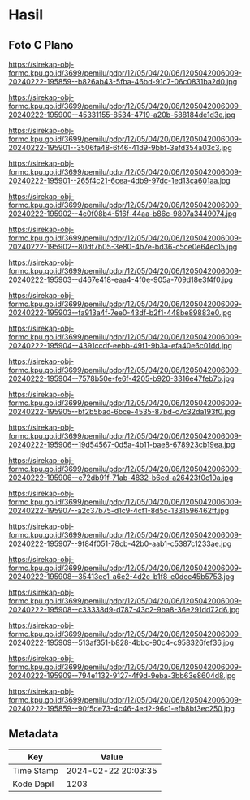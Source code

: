# Hasil

## Foto C Plano

https://sirekap-obj-formc.kpu.go.id/3699/pemilu/pdpr/12/05/04/20/06/1205042006009-20240222-195859--b826ab43-5fba-46bd-91c7-06c0831ba2d0.jpg

https://sirekap-obj-formc.kpu.go.id/3699/pemilu/pdpr/12/05/04/20/06/1205042006009-20240222-195900--45331155-8534-4719-a20b-588184de1d3e.jpg

https://sirekap-obj-formc.kpu.go.id/3699/pemilu/pdpr/12/05/04/20/06/1205042006009-20240222-195901--3506fa48-6f46-41d9-9bbf-3efd354a03c3.jpg

https://sirekap-obj-formc.kpu.go.id/3699/pemilu/pdpr/12/05/04/20/06/1205042006009-20240222-195901--265f4c21-6cea-4db9-97dc-1ed13ca601aa.jpg

https://sirekap-obj-formc.kpu.go.id/3699/pemilu/pdpr/12/05/04/20/06/1205042006009-20240222-195902--4c0f08b4-516f-44aa-b86c-9807a3449074.jpg

https://sirekap-obj-formc.kpu.go.id/3699/pemilu/pdpr/12/05/04/20/06/1205042006009-20240222-195902--80df7b05-3e80-4b7e-bd36-c5ce0e64ec15.jpg

https://sirekap-obj-formc.kpu.go.id/3699/pemilu/pdpr/12/05/04/20/06/1205042006009-20240222-195903--d467e418-eaa4-4f0e-905a-709d18e3f4f0.jpg

https://sirekap-obj-formc.kpu.go.id/3699/pemilu/pdpr/12/05/04/20/06/1205042006009-20240222-195903--fa913a4f-7ee0-43df-b2f1-448be89883e0.jpg

https://sirekap-obj-formc.kpu.go.id/3699/pemilu/pdpr/12/05/04/20/06/1205042006009-20240222-195904--4391ccdf-eebb-49f1-9b3a-efa40e6c01dd.jpg

https://sirekap-obj-formc.kpu.go.id/3699/pemilu/pdpr/12/05/04/20/06/1205042006009-20240222-195904--7578b50e-fe6f-4205-b920-3316e47feb7b.jpg

https://sirekap-obj-formc.kpu.go.id/3699/pemilu/pdpr/12/05/04/20/06/1205042006009-20240222-195905--bf2b5bad-6bce-4535-87bd-c7c32da193f0.jpg

https://sirekap-obj-formc.kpu.go.id/3699/pemilu/pdpr/12/05/04/20/06/1205042006009-20240222-195906--19d54567-0d5a-4b11-bae8-678923cb19ea.jpg

https://sirekap-obj-formc.kpu.go.id/3699/pemilu/pdpr/12/05/04/20/06/1205042006009-20240222-195906--e72db91f-71ab-4832-b6ed-a26423f0c10a.jpg

https://sirekap-obj-formc.kpu.go.id/3699/pemilu/pdpr/12/05/04/20/06/1205042006009-20240222-195907--a2c37b75-d1c9-4cf1-8d5c-1331596462ff.jpg

https://sirekap-obj-formc.kpu.go.id/3699/pemilu/pdpr/12/05/04/20/06/1205042006009-20240222-195907--9f84f051-78cb-42b0-aab1-c5387c1233ae.jpg

https://sirekap-obj-formc.kpu.go.id/3699/pemilu/pdpr/12/05/04/20/06/1205042006009-20240222-195908--35413ee1-a6e2-4d2c-b1f8-e0dec45b5753.jpg

https://sirekap-obj-formc.kpu.go.id/3699/pemilu/pdpr/12/05/04/20/06/1205042006009-20240222-195908--c33338d9-d787-43c2-9ba8-36e291dd72d6.jpg

https://sirekap-obj-formc.kpu.go.id/3699/pemilu/pdpr/12/05/04/20/06/1205042006009-20240222-195909--513af351-b828-4bbc-90c4-c958326fef36.jpg

https://sirekap-obj-formc.kpu.go.id/3699/pemilu/pdpr/12/05/04/20/06/1205042006009-20240222-195909--794e1132-9127-4f9d-9eba-3bb63e8604d8.jpg

https://sirekap-obj-formc.kpu.go.id/3699/pemilu/pdpr/12/05/04/20/06/1205042006009-20240222-195859--90f5de73-4c46-4ed2-96c1-efb8bf3ec250.jpg


## Metadata

| Key        | Value               |
| ---------- | ------------------- |
| Time Stamp | 2024-02-22 20:03:35 |
| Kode Dapil | 1203                |



